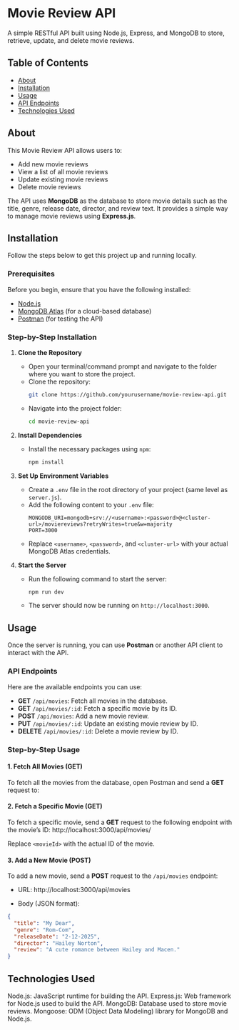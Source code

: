 # Movie Review API

A simple RESTful API built using Node.js, Express, and MongoDB to store, retrieve, update, and delete movie reviews.

## Table of Contents

- [About](#about)
- [Installation](#installation)
- [Usage](#usage)
- [API Endpoints](#api-endpoints)
- [Technologies Used](#technologies-used)

## About

This Movie Review API allows users to:

- Add new movie reviews
- View a list of all movie reviews
- Update existing movie reviews
- Delete movie reviews

The API uses **MongoDB** as the database to store movie details such as the title, genre, release date, director, and review text. It provides a simple way to manage movie reviews using **Express.js**.

## Installation

Follow the steps below to get this project up and running locally.

### Prerequisites

Before you begin, ensure that you have the following installed:

- [Node.js](https://nodejs.org/en/)
- [MongoDB Atlas](https://www.mongodb.com/cloud/atlas) (for a cloud-based database)
- [Postman](https://www.postman.com/) (for testing the API)

### Step-by-Step Installation

1. **Clone the Repository**

   - Open your terminal/command prompt and navigate to the folder where you want to store the project.
   - Clone the repository:
     ```bash
     git clone https://github.com/yourusername/movie-review-api.git
     ```
   - Navigate into the project folder:
     ```bash
     cd movie-review-api
     ```

2. **Install Dependencies**

   - Install the necessary packages using `npm`:
     ```bash
     npm install
     ```

3. **Set Up Environment Variables**

   - Create a `.env` file in the root directory of your project (same level as `server.js`).
   - Add the following content to your `.env` file:
     ```
     MONGODB_URI=mongodb+srv://<username>:<password>@<cluster-url>/moviereviews?retryWrites=true&w=majority
     PORT=3000
     ```
   - Replace `<username>`, `<password>`, and `<cluster-url>` with your actual MongoDB Atlas credentials.

4. **Start the Server**
   - Run the following command to start the server:
     ```bash
     npm run dev
     ```
   - The server should now be running on `http://localhost:3000`.

## Usage

Once the server is running, you can use **Postman** or another API client to interact with the API.

### API Endpoints

Here are the available endpoints you can use:

- **GET** `/api/movies`: Fetch all movies in the database.
- **GET** `/api/movies/:id`: Fetch a specific movie by its ID.
- **POST** `/api/movies`: Add a new movie review.
- **PUT** `/api/movies/:id`: Update an existing movie review by ID.
- **DELETE** `/api/movies/:id`: Delete a movie review by ID.

### Step-by-Step Usage

#### 1. Fetch All Movies (GET)

To fetch all the movies from the database, open Postman and send a **GET** request to:

#### 2. Fetch a Specific Movie (GET)

To fetch a specific movie, send a **GET** request to the following endpoint with the movie’s ID:
http://localhost:3000/api/movies/<movieId>

Replace `<movieId>` with the actual ID of the movie.

#### 3. Add a New Movie (POST)

To add a new movie, send a **POST** request to the `/api/movies` endpoint:

- URL: http://localhost:3000/api/movies

- Body (JSON format):

```json
{
  "title": "My Dear",
  "genre": "Rom-Com",
  "releaseDate": "2-12-2025",
  "director": "Hailey Norton",
  "review": "A cute romance between Hailey and Macen."
}
```

## Technologies Used

Node.js: JavaScript runtime for building the API.
Express.js: Web framework for Node.js used to build the API.
MongoDB: Database used to store movie reviews.
Mongoose: ODM (Object Data Modeling) library for MongoDB and Node.js.
